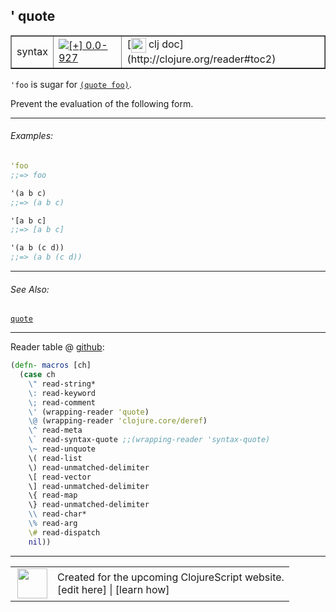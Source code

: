 ## ' quote



 <table border="1">
<tr>
<td>syntax</td>
<td><a href="https://github.com/cljsinfo/cljs-api-docs/tree/0.0-927"><img valign="middle" alt="[+] 0.0-927" title="Added in 0.0-927" src="https://img.shields.io/badge/+-0.0--927-lightgrey.svg"></a> </td>
<td>
[<img height="24px" valign="middle" src="http://i.imgur.com/1GjPKvB.png"> clj doc](http://clojure.org/reader#toc2)
</td>
</tr>
</table>



`'foo` is sugar for [`(quote foo)`][doc:special/quote].

Prevent the evaluation of the following form.

[doc:special/quote]:../special/quote.md

---

###### Examples:

```clj
'foo
;;=> foo

'(a b c)
;;=> (a b c)

'[a b c]
;;=> [a b c]

'(a b (c d))
;;=> (a b (c d))
```



---

###### See Also:

[`quote`](../special/quote.md)<br>

---





Reader table @ [github](https://github.com/clojure/tools.reader/blob/tools.reader-0.9.0/src/main/clojure/clojure/tools/reader.clj#L729-L748):

```clj
(defn- macros [ch]
  (case ch
    \" read-string*
    \: read-keyword
    \; read-comment
    \' (wrapping-reader 'quote)
    \@ (wrapping-reader 'clojure.core/deref)
    \^ read-meta
    \` read-syntax-quote ;;(wrapping-reader 'syntax-quote)
    \~ read-unquote
    \( read-list
    \) read-unmatched-delimiter
    \[ read-vector
    \] read-unmatched-delimiter
    \{ read-map
    \} read-unmatched-delimiter
    \\ read-char*
    \% read-arg
    \# read-dispatch
    nil))
```

<!--
Repo - tag - source tree - lines:

 <pre>
tools.reader @ tools.reader-0.9.0
└── src
    └── main
        └── clojure
            └── clojure
                └── tools
                    └── <ins>[reader.clj:729-748](https://github.com/clojure/tools.reader/blob/tools.reader-0.9.0/src/main/clojure/clojure/tools/reader.clj#L729-L748)</ins>
</pre>
-->

---



 <table>
<tr><td>
<img valign="middle" align="right" width="48px" src="http://i.imgur.com/Hi20huC.png">
</td><td>
Created for the upcoming ClojureScript website.<br>
[edit here] | [learn how]
</td></tr></table>

[edit here]:https://github.com/cljsinfo/cljs-api-docs/blob/master/cljsdoc/syntax/quote.cljsdoc
[learn how]:https://github.com/cljsinfo/cljs-api-docs/wiki/cljsdoc-files

<!--

This information was too distracting to show to readers, but I'll leave it
commented here since it is helpful to:

- pretty-print the data used to generate this document
- and show how to retrieve that data



The API data for this symbol:

```clj
{:description "`'foo` is sugar for [`(quote foo)`][doc:special/quote].\n\nPrevent the evaluation of the following form.",
 :ns "syntax",
 :name "quote",
 :history [["+" "0.0-927"]],
 :type "syntax",
 :related ["special/quote"],
 :full-name-encode "syntax/quote",
 :extra-sources ({:code "(defn- macros [ch]\n  (case ch\n    \\\" read-string*\n    \\: read-keyword\n    \\; read-comment\n    \\' (wrapping-reader 'quote)\n    \\@ (wrapping-reader 'clojure.core/deref)\n    \\^ read-meta\n    \\` read-syntax-quote ;;(wrapping-reader 'syntax-quote)\n    \\~ read-unquote\n    \\( read-list\n    \\) read-unmatched-delimiter\n    \\[ read-vector\n    \\] read-unmatched-delimiter\n    \\{ read-map\n    \\} read-unmatched-delimiter\n    \\\\ read-char*\n    \\% read-arg\n    \\# read-dispatch\n    nil))",
                  :title "Reader table",
                  :repo "tools.reader",
                  :tag "tools.reader-0.9.0",
                  :filename "src/main/clojure/clojure/tools/reader.clj",
                  :lines [729 748]}),
 :examples [{:id "0d2c26",
             :content "```clj\n'foo\n;;=> foo\n\n'(a b c)\n;;=> (a b c)\n\n'[a b c]\n;;=> [a b c]\n\n'(a b (c d))\n;;=> (a b (c d))\n```"}],
 :full-name "syntax/quote",
 :display "' quote",
 :clj-doc "http://clojure.org/reader#toc2"}

```

Retrieve the API data for this symbol:

```clj
;; from Clojure REPL
(require '[clojure.edn :as edn])
(-> (slurp "https://raw.githubusercontent.com/cljsinfo/cljs-api-docs/catalog/cljs-api.edn")
    (edn/read-string)
    (get-in [:symbols "syntax/quote"]))
```

-->
